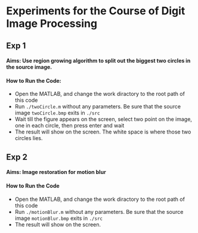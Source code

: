 # Experiments for the Course of Digit Image Processing

## Exp 1
#### Aims: Use region growing algorithm to split out the biggest two circles in the source image. 
#### How to Run the Code:
* Open the MATLAB, and change the work diractory to the root path of this code
* Run `./twoCircle.m` without any parameters. Be sure that the source image `twoCircle.bmp` exits in `./src`
* Wait till the figure appears on the screen, select two point on the image, one in each circle, then press enter and wait
* The result will show on the screen. The white space is where those two circles lies. 

## Exp 2
#### Aims: Image restoration for motion blur
#### How to Run the Code
* Open the MATLAB, and change the work diractory to the root path of this code
* Run `./motionBlur.m` without any parameters. Be sure that the source image `motionBlur.bmp` exits in `./src`
* The result will show on the screen.